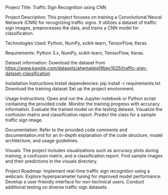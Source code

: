 Project Title:
Traffic Sign Recognition using CNN

Project Description:
This project focuses on training a Convolutional Neural Network (CNN) for recognizing traffic signs. It utilizes a dataset of traffic sign images, preprocesses the data, and trains a CNN model for classification.

Technologies Used:
Python,
NumPy,
scikit-learn,
TensorFlow,
Keras.

Requirements:
Python 3.x,
NumPy,
scikit-learn,
TensorFlow,
Keras.

Dataset information:
Download the dataset from https://www.kaggle.com/datasets/ahemateja19bec1025/traffic-sign-dataset-classification

Installation Instructions:Install dependencies: pip install -r requirements.txt
Download the training dataset 
Set up the project environment.

Usage Instructions:
Open and run the Jupyter notebook or Python script containing the provided code.
Monitor the training progress with accuracy information.
Evaluate the trained model on the testing dataset.
Visualize the confusion matrix and classification report.
Predict the class for a sample traffic sign image.

Documentation:
Refer to the provided code comments and documentation.md for an in-depth explanation of the code structure, model architecture, and usage guidelines.

Visuals:
The project includes visualizations such as accuracy plots during training, a confusion matrix, and a classification report. Find sample images and their predictions in the visuals directory.

Project Roadmap:
Implement real-time traffic sign recognition using a webcam.
Explore hyperparameter tuning for improved model performance.
Develop a user-friendly interface for non-technical users.
Conduct additional testing on diverse traffic sign datasets.
